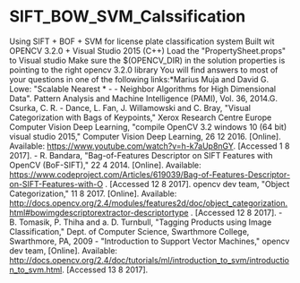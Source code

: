 # SIFT_BOW_SVM_Calssification
Using SIFT + BOF + SVM for license plate classification system
Built wit OPENCV 3.2.0 + Visual Studio 2015 (C++)
Load the "PropertySheet.props" to Visual studio
Make sure the $(OPENCV_DIR) in the solution properties is pointing to the right opencv 3.2.0 library
You will find answers to most of your questions in one of the following links:*Marius Muja and David G. Lowe: "Scalable Nearest * - -  Neighbor Algorithms for High Dimensional Data". Pattern Analysis and Machine Intelligence (PAMI), Vol. 36, 2014.G. Csurka, C. R. -  Dance, L. Fan, J. Willamowski and C. Bray, "Visual Categorization with Bags of Keypoints," Xerox Research Centre Europe    Computer Vision Deep Learning, "compile OpenCV 3.2 windows 10 (64 bit) visual studio 2015," Computer Vision Deep Learning, 26 12 2016. [Online]. Available: https://www.youtube.com/watch?v=h-k7aUp8nGY.  [Accessed 1 8 2017].                                      - R. Bandara, "Bag-of-Features Descriptor on SIFT Features with OpenCV (BoF-SIFT)," 22 4 2014. [Online]. Available: https://www.codeproject.com/Articles/619039/Bag-of-Features-Descriptor-on-SIFT-Features-with-O . [Accessed 12 8 2017].             opencv dev team, "Object Categorization," 11 8 2017. [Online]. Available: http://docs.opencv.org/2.4/modules/features2d/doc/object_categorization.html#bowimgdescriptorextractor-descriptortype . [Accessed 12 8 2017].                                                                                                                        -  B. Tomasik, P. Thiha and a. D. Turnbull, "Tagging Products using Image Classification," Dept. of Computer Science, Swarthmore College, Swarthmore, PA, 2009                                                                                                      -  "Introduction to Support Vector Machines," opencv dev team, [Online]. Available: http://docs.opencv.org/2.4/doc/tutorials/ml/introduction_to_svm/introduction_to_svm.html.  [Accessed 13 8 2017].
